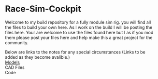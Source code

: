 # Race-Sim-Cockpit

Welcome to my build repository for a fully module sim rig. you will find all the files to build your own here. As I work on the build I will be posting the files here. Your are welcome to use the files found here but I as if you mod them please post your files here and help make this a great project for the community.

Below are links to the notes for any special circumstances (Links to be added as they become avalible.)\
[Models](https://github.com/Masterwolf2050/Race-Sim-Cockpit/3D%20Prints/tree/main/Models/SLTs/STL_README.md)\
CAD Files\
Code
